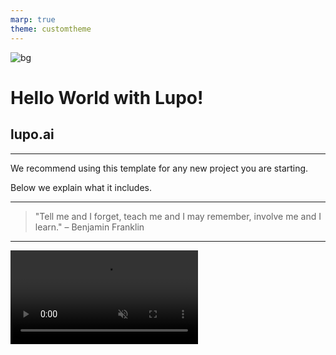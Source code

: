 ```yaml
---
marp: true
theme: customtheme
---
```


![bg](https://lupostorageaccount.blob.core.windows.net/media/samples/forest.jpg)

# Hello World with Lupo!

## lupo.ai

<!-- 
Welcome to our hello world with Lupo Template!
-->

---

We recommend using this template for any new project you are starting.

Below we explain what it includes.

<!-- 
We recommend using this template for any new project you are starting. Below we explain what it includes.
-->

---

> "Tell me and I forget, teach me and I may remember, involve me and I learn." 
> – Benjamin Franklin

<!-- 
Tell me and I forget, teach me and I may remember, involve me and I learn.
-->

---

<video src="https://lupostorageaccount.blob.core.windows.net/media/samples/niagara_falls.mp4" autoplay loop muted>

<!-- 
((1)) That's all.

((0:03)) Thank you!
-->